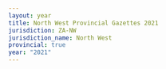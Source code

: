 ```yaml
---
layout: year
title: North West Provincial Gazettes 2021
jurisdiction: ZA-NW
jurisdiction_name: North West
provincial: true
year: "2021"
---
```

